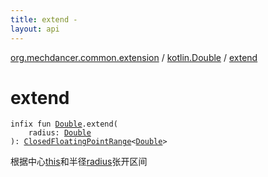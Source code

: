 ```yaml
---
title: extend - 
layout: api
---
```


<div class='api-docs-breadcrumbs'><a href="../index.html">org.mechdancer.common.extension</a> / <a href="index.html">kotlin.Double</a> / <a href="./extend.html">extend</a></div>

# extend

<div class="signature"><code><span class="keyword">infix</span> <span class="keyword">fun </span><a href="https://kotlinlang.org/api/latest/jvm/stdlib/kotlin/-double/index.html"><span class="identifier">Double</span></a><span class="symbol">.</span><span class="identifier">extend</span><span class="symbol">(</span><br/>&nbsp;&nbsp;&nbsp;&nbsp;<span class="parameterName" id="org.mechdancer.common.extension$extend(kotlin.Double, kotlin.Double)/radius">radius</span><span class="symbol">:</span>&nbsp;<a href="https://kotlinlang.org/api/latest/jvm/stdlib/kotlin/-double/index.html"><span class="identifier">Double</span></a><br/><span class="symbol">)</span><span class="symbol">: </span><a href="https://kotlinlang.org/api/latest/jvm/stdlib/kotlin.ranges/-closed-floating-point-range/index.html"><span class="identifier">ClosedFloatingPointRange</span></a><span class="symbol">&lt;</span><a href="https://kotlinlang.org/api/latest/jvm/stdlib/kotlin/-double/index.html"><span class="identifier">Double</span></a><span class="symbol">&gt;</span></code></div>

根据中心<a href="extend/-this-.html">this</a>和半径<a href="extend.html#org.mechdancer.common.extension$extend(kotlin.Double, kotlin.Double)/radius">radius</a>张开区间

